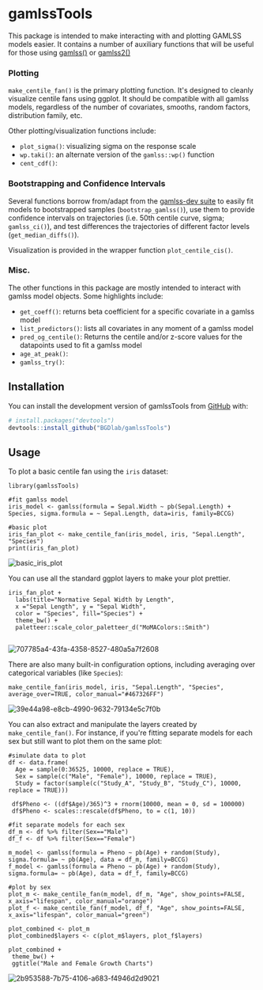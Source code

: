 # gamlssTools
This package is intended to make interacting with and plotting GAMLSS models easier. It contains a number of auxiliary functions 
that will be useful for those using [gamlss()](https://cran.r-project.org/web/packages/gamlss/index.html) or [gamlss2()](https://github.com/gamlss-dev/gamlss2)

### Plotting

`make_centile_fan()` is the primary plotting function. It's designed to cleanly visualize centile fans using ggplot. 
It should be compatible with all gamlss models, regardless of the number of covariates, smooths, random factors, distribution family, etc.

Other plotting/visualization functions include:
- `plot_sigma()`: visualizing sigma on the response scale
- `wp.taki()`: an alternate version of the `gamlss::wp()` function
- `cent_cdf()`:


### Bootstrapping and Confidence Intervals

Several functions borrow from/adapt from the [gamlss-dev suite](https://github.com/gamlss-dev) to easily fit models to bootstrapped samples
(`bootstrap_gamlss()`), use them to provide confidence intervals on trajectories (i.e. 50th centile curve, sigma; `gamlss_ci()`), and test differences the 
trajectories of different factor levels (`get_median_diffs()`).

Visualization is provided in the wrapper function `plot_centile_cis()`.

### Misc.

The other functions in this package are mostly intended to interact with gamlss model objects. Some highlights include:

- `get_coeff()`: returns beta coefficient for a specific covariate in a gamlss model
- `list_predictors()`: lists all covariates in any moment of a gamlss model
- `pred_og_centile()`: Returns the centile and/or z-score values for the datapoints used to fit a gamlss model
- `age_at_peak()`:
- `gamlss_try()`:

## Installation
You can install the development version of gamlssTools from [GitHub](https://github.com/) with:

``` r
# install.packages("devtools")
devtools::install_github("BGDlab/gamlssTools")
```

## Usage

To plot a basic centile fan using the `iris` dataset:
```
library(gamlssTools)

#fit gamlss model
iris_model <- gamlss(formula = Sepal.Width ~ pb(Sepal.Length) + Species, sigma.formula = ~ Sepal.Length, data=iris, family=BCCG)

#basic plot
iris_fan_plot <- make_centile_fan(iris_model, iris, "Sepal.Length", "Species")
print(iris_fan_plot)
```
![basic_iris_plot](https://github.com/user-attachments/assets/9ae4e535-94b9-4c7d-a0d5-c13331808d81)

You can use all the standard ggplot layers to make your plot prettier.
```
iris_fan_plot +
  labs(title="Normative Sepal Width by Length",
  x ="Sepal Length", y = "Sepal Width",
  color = "Species", fill="Species") +
  theme_bw() +
  paletteer::scale_color_paletteer_d("MoMAColors::Smith")
  
```
![707785a4-43fa-4358-8527-480a5a7f2608](https://github.com/user-attachments/assets/704806df-bd43-4fb5-963b-e9338a94c855)

There are also many built-in configuration options,  including averaging over categorical variables (like `Species`): 
```
make_centile_fan(iris_model, iris, "Sepal.Length", "Species", average_over=TRUE, color_manual="#467326FF")
```
![39e44a98-e8cb-4990-9632-79134e5c7f0b](https://github.com/user-attachments/assets/6f048350-c750-49f7-b062-002b34578779)

You can also extract and manipulate the layers created by `make_centile_fan()`. For instance, if you're fitting separate models for each sex but still want to plot them on the same plot:

```
#simulate data to plot
df <- data.frame(
  Age = sample(0:36525, 10000, replace = TRUE),
  Sex = sample(c("Male", "Female"), 10000, replace = TRUE),
  Study = factor(sample(c("Study_A", "Study_B", "Study_C"), 10000, replace = TRUE)))

 df$Pheno <- ((df$Age)/365)^3 + rnorm(10000, mean = 0, sd = 100000)
 df$Pheno <- scales::rescale(df$Pheno, to = c(1, 10))

#fit separate models for each sex
df_m <- df %>% filter(Sex=="Male")
df_f <- df %>% filter(Sex=="Female")

m_model <- gamlss(formula = Pheno ~ pb(Age) + random(Study), sigma.formula= ~ pb(Age), data = df_m, family=BCCG)
f_model <- gamlss(formula = Pheno ~ pb(Age) + random(Study), sigma.formula= ~ pb(Age), data = df_f, family=BCCG)

#plot by sex
plot_m <- make_centile_fan(m_model, df_m, "Age", show_points=FALSE, x_axis="lifespan", color_manual="orange")
plot_f <- make_centile_fan(f_model, df_f, "Age", show_points=FALSE, x_axis="lifespan", color_manual="green")

plot_combined <- plot_m
plot_combined$layers <- c(plot_m$layers, plot_f$layers)

plot_combined +
 theme_bw() +
 ggtitle("Male and Female Growth Charts")
```
![2b953588-7b75-4106-a683-f4946d2d9021](https://github.com/user-attachments/assets/cd38b611-e15f-4b23-b49e-4fa0c85f0abd)

